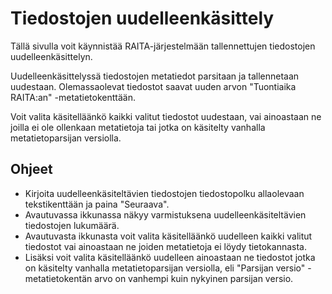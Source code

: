 # Tiedostojen uudelleenkäsittely

Tällä sivulla voit käynnistää RAITA-järjestelmään tallennettujen tiedostojen uudelleenkäsittelyn.

Uudelleenkäsittelyssä tiedostojen metatiedot parsitaan ja tallennetaan uudestaan. Olemassaolevat tiedostot saavat uuden arvon "Tuontiaika RAITA:an" -metatietokenttään.

Voit valita käsitelläänkö kaikki valitut tiedostot uudestaan, vai ainoastaan ne joilla ei ole ollenkaan metatietoja tai jotka on käsitelty vanhalla metatietoparsijan versiolla.

## Ohjeet

- Kirjoita uudelleenkäsiteltävien tiedostojen tiedostopolku allaolevaan tekstikenttään ja paina "Seuraava".
- Avautuvassa ikkunassa näkyy varmistuksena uudelleenkäsiteltävien tiedostojen lukumäärä.
- Avautuvasta ikkunasta voit valita käsitelläänkö uudelleen kaikki valitut tiedostot vai ainoastaan ne joiden metatietoja ei löydy tietokannasta.
- Lisäksi voit valita käsitelläänkö uudelleen ainoastaan ne tiedostot jotka on käsitelty vanhalla metatietoparsijan versiolla, eli "Parsijan versio" -metatietokentän arvo on vanhempi kuin nykyinen parsijan versio.
